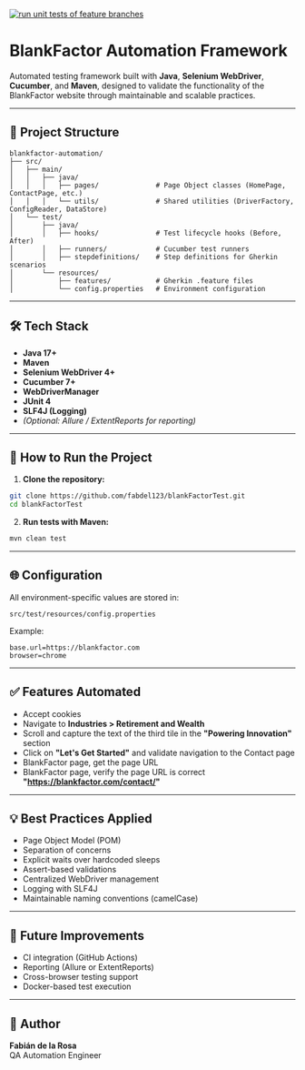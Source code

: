 [![run unit tests of feature branches](https://github.com/fabdel123/blankFactorTest/actions/workflows/run-unit-tests.yml/badge.svg)](https://github.com/fabdel123/blankFactorTest/actions/workflows/run-unit-tests.yml)

# BlankFactor Automation Framework

Automated testing framework built with **Java**, **Selenium WebDriver**, **Cucumber**, and **Maven**, designed to validate the functionality of the BlankFactor website through maintainable and scalable practices.

---

## 📁 Project Structure

```
blankfactor-automation/
├── src/
│   ├── main/
│   │   ├── java/
│   │   │   ├── pages/              # Page Object classes (HomePage, ContactPage, etc.)
│   │   │   └── utils/              # Shared utilities (DriverFactory, ConfigReader, DataStore)
│   └── test/
│       ├── java/
│       │   ├── hooks/              # Test lifecycle hooks (Before, After)
│       │   ├── runners/            # Cucumber test runners
│       │   ├── stepdefinitions/    # Step definitions for Gherkin scenarios
│       └── resources/
│           ├── features/           # Gherkin .feature files
│           └── config.properties   # Environment configuration
```

---

## 🛠 Tech Stack

- **Java 17+**
- **Maven**
- **Selenium WebDriver 4+**
- **Cucumber 7+**
- **WebDriverManager**
- **JUnit 4**
- **SLF4J (Logging)**
- *(Optional: Allure / ExtentReports for reporting)*

---

## 🚦 How to Run the Project

1. **Clone the repository:**
```bash
git clone https://github.com/fabdel123/blankFactorTest.git
cd blankFactorTest
```

2. **Run tests with Maven:**
```bash
mvn clean test
```

---

## 🌐 Configuration

All environment-specific values are stored in:

```
src/test/resources/config.properties
```

Example:
```
base.url=https://blankfactor.com
browser=chrome
```

---

## ✅ Features Automated

- Accept cookies
- Navigate to **Industries > Retirement and Wealth**
- Scroll and capture the text of the third tile in the **"Powering Innovation"** section
- Click on **"Let's Get Started"** and validate navigation to the Contact page
- BlankFactor page, get the page URL
- BlankFactor page, verify the page URL is correct **"https://blankfactor.com/contact/"**

---

## 💡 Best Practices Applied

- Page Object Model (POM)
- Separation of concerns
- Explicit waits over hardcoded sleeps
- Assert-based validations
- Centralized WebDriver management
- Logging with SLF4J
- Maintainable naming conventions (camelCase)

---

## 🔧 Future Improvements

- CI integration (GitHub Actions)
- Reporting (Allure or ExtentReports)
- Cross-browser testing support
- Docker-based test execution

---

## 👤 Author

**Fabián de la Rosa**  
QA Automation Engineer
